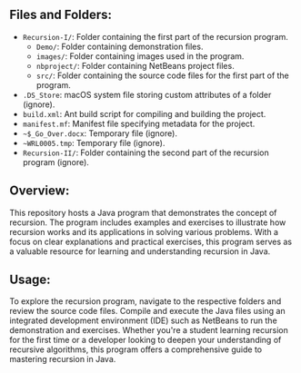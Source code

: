 ## Files and Folders:

- `Recursion-I/`: Folder containing the first part of the recursion program.
  - `Demo/`: Folder containing demonstration files.
  - `images/`: Folder containing images used in the program.
  - `nbproject/`: Folder containing NetBeans project files.
  - `src/`: Folder containing the source code files for the first part of the program.
- `.DS_Store`: macOS system file storing custom attributes of a folder (ignore).
- `build.xml`: Ant build script for compiling and building the project.
- `manifest.mf`: Manifest file specifying metadata for the project.
- `~$_Go_Over.docx`: Temporary file (ignore).
- `~WRL0005.tmp`: Temporary file (ignore).
- `Recursion-II/`: Folder containing the second part of the recursion program (ignore).

## Overview:

This repository hosts a Java program that demonstrates the concept of recursion. The program includes examples and exercises to illustrate how recursion works and its applications in solving various problems. With a focus on clear explanations and practical exercises, this program serves as a valuable resource for learning and understanding recursion in Java.

## Usage:

To explore the recursion program, navigate to the respective folders and review the source code files. Compile and execute the Java files using an integrated development environment (IDE) such as NetBeans to run the demonstration and exercises. Whether you're a student learning recursion for the first time or a developer looking to deepen your understanding of recursive algorithms, this program offers a comprehensive guide to mastering recursion in Java.
